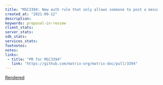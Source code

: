 ```yaml
---
title: "MSC3394: New auth rule that only allows someone to post a message in relation to another message"
created_at: "2021-09-12"
description:
keywords: proposal-in-review
client_stats:
server_stats:
sdk_stats:
services_stats:
footnotes:
notes:
links:
 - title: "PR for MSC3394"
   link: "https://github.com/matrix-org/matrix-doc/pull/3394"
---
```

[Rendered](https://github.com/frandavid100/matrix-doc/blob/threaded-replies/proposals/3394-new-auth-rule-that-only-allows-someone-to-post-a-message-in-relation-to-another-message.md)
